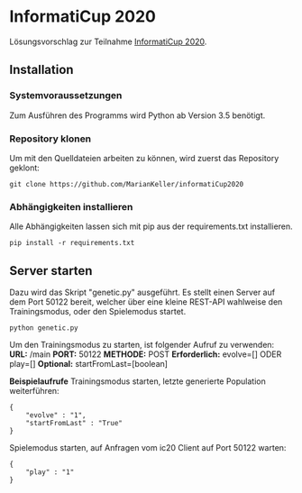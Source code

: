 # InformatiCup 2020
Lösungsvorschlag zur Teilnahme [InformatiCup 2020](https://github.com/informatiCup/informatiCup2020).
## Installation
### Systemvoraussetzungen
Zum Ausführen des Programms wird Python ab Version 3.5 benötigt.

### Repository klonen
Um mit den Quelldateien arbeiten zu können, wird zuerst das Repository geklont:

    git clone https://github.com/MarianKeller/informatiCup2020

### Abhängigkeiten installieren
Alle Abhängigkeiten lassen sich mit pip aus der requirements.txt installieren.

    pip install -r requirements.txt
## Server starten
Dazu wird das Skript "genetic.py" ausgeführt. Es stellt einen Server auf dem Port 50122 bereit, welcher über eine kleine REST-API wahlweise den Trainingsmodus, oder den Spielemodus startet.

    python genetic.py
Um den Trainingsmodus zu starten, ist folgender Aufruf zu verwenden:
**URL:** /main
**PORT:** 50122
**METHODE:** POST
**Erforderlich:** evolve=[] ODER play=[]
**Optional:** startFromLast=[boolean]

**Beispielaufrufe**
Trainingsmodus starten, letzte generierte Population weiterführen:

    {
    	"evolve" : "1",
    	"startFromLast" : "True"
    }
Spielemodus starten, auf Anfragen vom ic20 Client auf Port 50122 warten:

    {
    	"play" : "1"
    }
